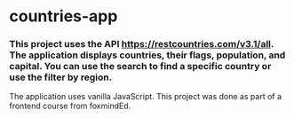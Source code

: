 # countries-app

### This project uses the API https://restcountries.com/v3.1/all. The application displays countries, their flags, population, and capital. You can use the search to find a specific country or use the filter by region.
The application uses vanilla JavaScript. This project was done as part of a frontend course from foxmindEd.
